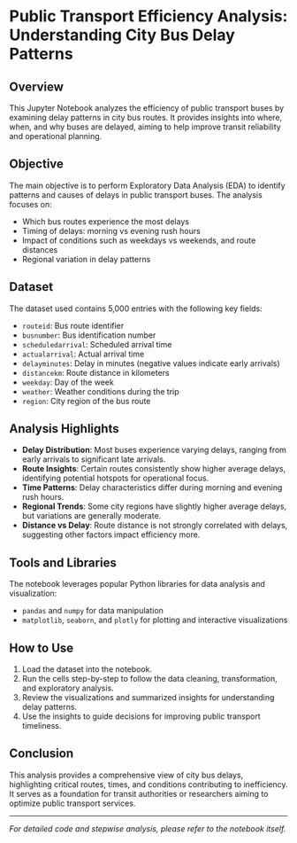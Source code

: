 # Public Transport Efficiency Analysis: Understanding City Bus Delay Patterns

## Overview
This Jupyter Notebook analyzes the efficiency of public transport buses by examining delay patterns in city bus routes. It provides insights into where, when, and why buses are delayed, aiming to help improve transit reliability and operational planning.

## Objective
The main objective is to perform Exploratory Data Analysis (EDA) to identify patterns and causes of delays in public transport buses. The analysis focuses on:
- Which bus routes experience the most delays
- Timing of delays: morning vs evening rush hours
- Impact of conditions such as weekdays vs weekends, and route distances
- Regional variation in delay patterns

## Dataset
The dataset used contains 5,000 entries with the following key fields:
- `routeid`: Bus route identifier
- `busnumber`: Bus identification number
- `scheduledarrival`: Scheduled arrival time
- `actualarrival`: Actual arrival time
- `delayminutes`: Delay in minutes (negative values indicate early arrivals)
- `distancekm`: Route distance in kilometers
- `weekday`: Day of the week
- `weather`: Weather conditions during the trip
- `region`: City region of the bus route

## Analysis Highlights
- **Delay Distribution**: Most buses experience varying delays, ranging from early arrivals to significant late arrivals.
- **Route Insights**: Certain routes consistently show higher average delays, identifying potential hotspots for operational focus.
- **Time Patterns**: Delay characteristics differ during morning and evening rush hours.
- **Regional Trends**: Some city regions have slightly higher average delays, but variations are generally moderate.
- **Distance vs Delay**: Route distance is not strongly correlated with delays, suggesting other factors impact efficiency more.

## Tools and Libraries
The notebook leverages popular Python libraries for data analysis and visualization:
- `pandas` and `numpy` for data manipulation
- `matplotlib`, `seaborn`, and `plotly` for plotting and interactive visualizations

## How to Use
1. Load the dataset into the notebook.
2. Run the cells step-by-step to follow the data cleaning, transformation, and exploratory analysis.
3. Review the visualizations and summarized insights for understanding delay patterns.
4. Use the insights to guide decisions for improving public transport timeliness.

## Conclusion
This analysis provides a comprehensive view of city bus delays, highlighting critical routes, times, and conditions contributing to inefficiency. It serves as a foundation for transit authorities or researchers aiming to optimize public transport services.

---

_For detailed code and stepwise analysis, please refer to the notebook itself._

